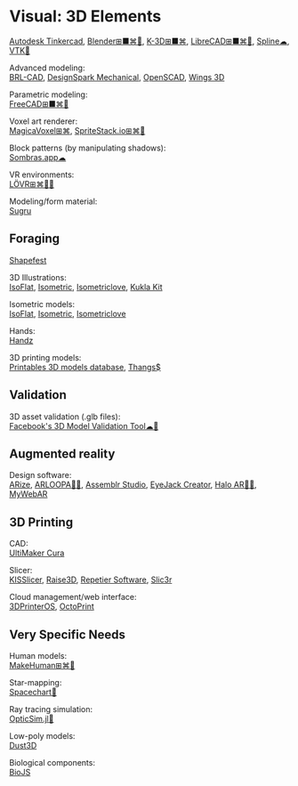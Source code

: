 # Visual: 3D Elements

[Autodesk Tinkercad](https://www.tinkercad.com/),
[Blender⊞■⌘🐧](https://www.blender.org/),
[K-3D⊞■⌘](http://www.k-3d.org/),
[LibreCAD⊞■⌘🐧](https://librecad.org/),
[Spline☁](https://spline.design/),
[VTK🐧](https://vtk.org/)

Advanced modeling:  
[BRL-CAD](https://brlcad.org/),
[DesignSpark Mechanical](https://www.rs-online.com/designspark/home),
[OpenSCAD](https://openscad.org/),
[Wings 3D](http://www.wings3d.com)

Parametric modeling:  
[FreeCAD⊞■⌘🐧](https://www.freecadweb.org/)

Voxel art renderer:  
[MagicaVoxel⊞⌘](https://ephtracy.github.io/),
[SpriteStack.io⊞⌘🐧](https://spritestack.io/)

Block patterns (by manipulating shadows):  
[Sombras.app☁](https://sombras.app/)

VR environments:  
[LÖVR⊞⌘🐧🍎](https://lovr.org/)

Modeling/form material:  
[Sugru](https://sugru.com/)

## Foraging

[Shapefest](https://www.shapefest.com/)

3D Illustrations:  
[IsoFlat](https://isoflat.com/), [Isometric](https://isometric.online/), [Isometriclove](https://www.isometriclove.com/),
[Kukla Kit](https://www.greeneyeweb.com/kukla-kit-3d-elements/)

Isometric models:  
[IsoFlat](https://isoflat.com/),
[Isometric](https://isometric.online/),
[Isometriclove](https://www.isometriclove.com/)

Hands:  
[Handz](https://www.handz.design/)

3D printing models:  
[Printables 3D models database](https://www.printables.com/model),
[Thangs$](https://thangs.com/)

## Validation

3D asset validation (.glb files):  
[Facebook's 3D Model Validation Tool☁🧛](https://developers.facebook.com/tools/3d/validation/)

## Augmented reality

Design software:  
[ARize](https://arize.io/),
[ARLOOPA🍎🤖](https://www.arloopa.com/),
[Assemblr Studio](https://www.assemblrworld.com/studio),
[EyeJack Creator](https://creator.eyejackapp.com/),
[Halo AR🍎🤖](https://haloar.app/),
[MyWebAR](https://mywebar.com/)

## 3D Printing

CAD:  
[UltiMaker Cura](https://ultimaker.com/software/ultimaker-cura/)

Slicer:  
[KISSlicer](https://www.kisslicer.com/),
[Raise3D](https://www.raise3d.com/ideamaker/),
[Repetier Software](https://www.repetier.com/),
[Slic3r](https://slic3r.org/)

Cloud management/web interface:  
[3DPrinterOS](https://www.3dprinteros.com/),
[OctoPrint](https://octoprint.org/)

## Very Specific Needs

Human models:  
[MakeHuman⊞⌘🐧](http://www.makehumancommunity.org/)

Star-mapping:  
[Spacechart🐧](https://www.gnu.org/software/spacechart/)

Ray tracing simulation:  
[OpticSim.jl🧛](https://microsoft.github.io/OpticSim.jl/stable/)

Low-poly models:  
[Dust3D](https://dust3d.org/)

Biological components:  
[BioJS](https://biojs.net/#/)
